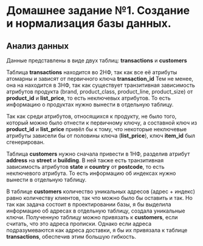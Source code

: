 # Домашнее задание №1. Создание и нормализация базы данных.

## Анализ данных

Данные представлены в виде двух таблиц: **transactions** и **customers**

Таблица **transactions** находится во 2НФ, так как все её атрибуты атомарны и зависят от первичного ключа **transaction_id** Тем не менее, она на находится в 3НФ, так как существует транзитивная зависимость атрибутов продукта (brand, product_class, product_line, product_size) от **product_id** и **list_price**, то есть неключевых атрибутов. То есть информацию о продуктах нужно вынести в отдельную таблицу.

Так как среди атрибутов, относящихся к продукту, не было того, который можно было отнести к первичному ключу, а составной ключ из **product_id** и **list_price** привёл бы к тому, что некоторые неключевые атрибуты зависели бы от половины ключа (**list_price**), ключ **item_id** был сгенерирован. 

Таблица **customers** нужно сначала привести в 1НФ, разделив атрибут **address** на **street** и **building**. В ней также есть транзитивная зависимость атрибутов **state** и **country** от **postcode**, то есть неключевого атрибута. То есть информацию об индексах нужно вынести в отдельную таблицу.

В таблице **customers** количество уникальных адресов (адрес + индекс) равно количеству клиентов, так что можно было бы оставить и так. Но так как задача состоит в проектировании базы, я бы выделила информацию об адресах в отдельную таблицу, создала уникальные ключи. Полученную таблицу можно привязать к **customers**, если считать, что это адреса прописки. Однако если адреса подразумеваются как адреса доставки, я бы их привязала к таблице **transactions**, обеспечив этим большую гибкость.





